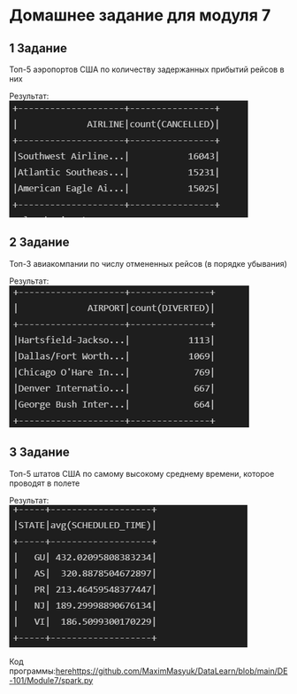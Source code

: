 # Домашнее задание для модуля 7

## 1 Задание

Топ-5 аэропортов США по количеству задержанных прибытий рейсов в них 

Результат:
![Image alt](https://github.com/MaximMasyuk/DataLearn/blob/main/DE-101/Module7/1%20exercise.PNG)


## 2 Задание 

Топ-3 авиакомпании по числу отмененных рейсов (в порядке убывания)

Результат:
![Image alt](https://github.com/MaximMasyuk/DataLearn/blob/main/DE-101/Module7/2%20exercise.PNG)

## 3 Задание 

Топ-5 штатов США по самому высокому среднему времени, которое проводят в полете

Результат:
![Image alt](https://github.com/MaximMasyuk/DataLearn/blob/main/DE-101/Module7/3%20exercise.PNG)


Код программы:[here](myLib/README.md)https://github.com/MaximMasyuk/DataLearn/blob/main/DE-101/Module7/spark.py

